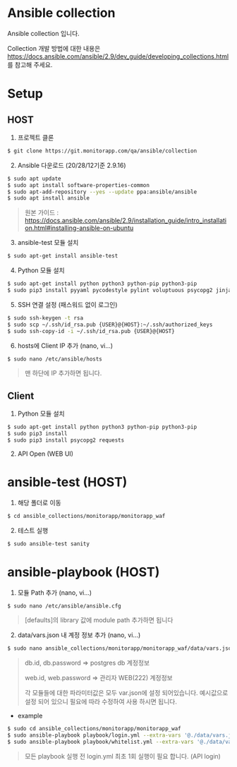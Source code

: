 # Ansible collection

Ansible collection 입니다.

Collection 개발 방법에 대한 내용은 https://docs.ansible.com/ansible/2.9/dev_guide/developing_collections.html 를 참고해 주세요.


# Setup
## HOST

1. 프로젝트 클론
```sh
$ git clone https://git.monitorapp.com/qa/ansible/collection
```

2. Ansible 다운로드 (20/28/12기준 2.9.16)
```sh
$ sudo apt update
$ sudo apt install software-properties-common
$ sudo apt-add-repository --yes --update ppa:ansible/ansible
$ sudo apt install ansible
```
> 원본 가이드 : https://docs.ansible.com/ansible/2.9/installation_guide/intro_installation.html#installing-ansible-on-ubuntu

3. ansible-test 모듈 설치
```sh
$ sudo apt-get install ansible-test
```

4. Python 모듈 설치
```sh
$ sudo apt-get install python python3 python-pip python3-pip
$ sudo pip3 install pyyaml pycodestyle pylint voluptuous psycopg2 jinja2
```

5. SSH 연결 설정 (패스워드 없이 로그인)
```sh
$ sudo ssh-keygen -t rsa
$ sudo scp ~/.ssh/id_rsa.pub {USER}@{HOST}:~/.ssh/authorized_keys
$ sudo ssh-copy-id -i ~/.ssh/id_rsa.pub {USER}@{HOST}
```

6. hosts에 Client IP 추가 (nano, vi...)
```sh
$ sudo nano /etc/ansible/hosts
```
> 맨 하단에 IP 추가하면 됩니다.

## Client

1. Python 모듈 설치
```sh
$ sudo apt-get install python python3 python-pip python3-pip
$ sudo pip3 install 
$ sudo pip3 install psycopg2 requests
```

2. API Open (WEB UI)


# ansible-test (HOST)

1. 해당 폴더로 이동
```sh
$ cd ansible_collections/monitorapp/monitorapp_waf
```

2. 테스트 실행
```sh
$ sudo ansible-test sanity
```

# ansible-playbook (HOST)

1. 모듈 Path 추가 (nano, vi...)
```sh
$ sudo nano /etc/ansible/ansible.cfg
```
> [defaults]의 library 값에 module path 추가하면 됩니다

2. data/vars.json 내 계정 정보 추가 (nano, vi...)
```sh
$ sudo nano ansible_collections/monitorapp/monitorapp_waf/data/vars.json
```
> db.id, db.password => postgres db 계정정보
> 
> web.id, web.password => 관리자 WEB(222) 계정정보
>
> 각 모듈들에 대한 파라미터값은 모두 var.json에 설정 되어있습니다. 예시값으로 설정 되어 있으니 필요에 따라 수정하여 사용 하시면 됩니다.

- example
```sh
$ sudo cd ansible_collections/monitorapp/monitorapp_waf
$ sudo ansible-playbook playbook/login.yml --extra-vars '@./data/vars.json'
$ sudo ansible-playbook playbook/whitelist.yml --extra-vars '@./data/vars.json'
```
> 모든 playbook 실행 전 login.yml 최초 1회 실행이 필요 합니다. (API login)
